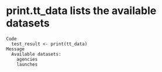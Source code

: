 # print.tt_data lists the available datasets

    Code
      test_result <- print(tt_data)
    Message
      Available datasets:
      	agencies 
      	launches 
      	

